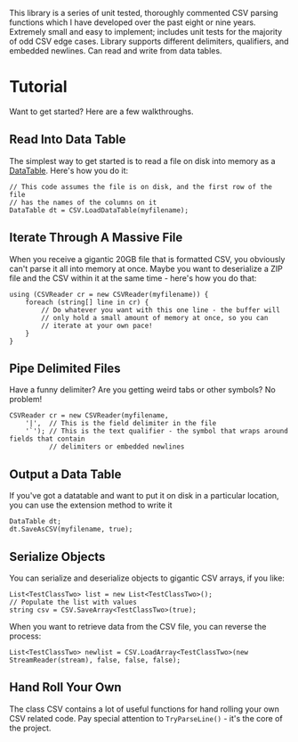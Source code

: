 This library is a series of unit tested, thoroughly commented CSV parsing functions which I have developed over the past eight or nine years.  Extremely small and easy to implement; includes unit tests for the majority of odd CSV edge cases.  Library supports different delimiters, qualifiers, and embedded newlines.  Can read and write from data tables.

# Tutorial #

Want to get started?  Here are a few walkthroughs.

## Read Into Data Table ##

The simplest way to get started is to read a file on disk into memory as a [DataTable](http://msdn.microsoft.com/en-us/library/system.data.datatable.aspx).  Here's how you do it:

```
// This code assumes the file is on disk, and the first row of the file
// has the names of the columns on it
DataTable dt = CSV.LoadDataTable(myfilename);
```

## Iterate Through A Massive File ##

When you receive a gigantic 20GB file that is formatted CSV, you obviously can't parse it all into memory at once.  Maybe you want to deserialize a ZIP file and the CSV within it at the same time - here's how you do that:

```
using (CSVReader cr = new CSVReader(myfilename)) {
    foreach (string[] line in cr) {
        // Do whatever you want with this one line - the buffer will
        // only hold a small amount of memory at once, so you can 
        // iterate at your own pace!
    }
}
```

## Pipe Delimited Files ##

Have a funny delimiter?  Are you getting weird tabs or other symbols?  No problem!
```
CSVReader cr = new CSVReader(myfilename, 
    '|',  // This is the field delimiter in the file
    '`'); // This is the text qualifier - the symbol that wraps around fields that contain
          // delimiters or embedded newlines
```

## Output a Data Table ##

If you've got a datatable and want to put it on disk in a particular location, you can use the extension method to write it

```
DataTable dt;
dt.SaveAsCSV(myfilename, true);
```

## Serialize Objects ##
You can serialize and deserialize objects to gigantic CSV arrays, if you like:
```
List<TestClassTwo> list = new List<TestClassTwo>();
// Populate the list with values
string csv = CSV.SaveArray<TestClassTwo>(true);
```

When you want to retrieve data from the CSV file, you can reverse the process:
```
List<TestClassTwo> newlist = CSV.LoadArray<TestClassTwo>(new StreamReader(stream), false, false, false);
```

## Hand Roll Your Own ##

The class CSV contains a lot of useful functions for hand rolling your own CSV related code.  Pay special attention to `TryParseLine()` - it's the core of the project.